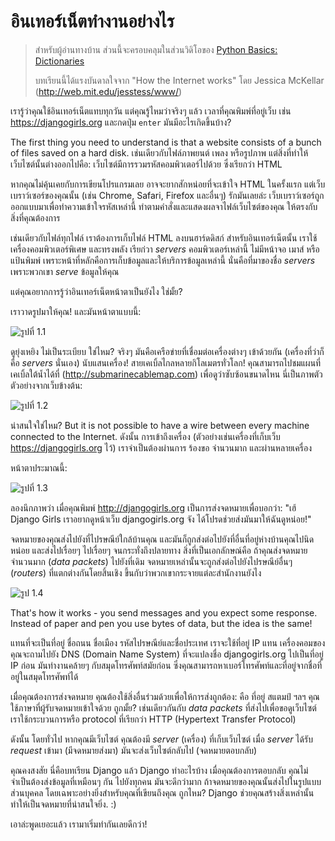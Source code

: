 # อินเทอร์เน็ตทำงานอย่างไร

> สำหรับผู้อ่านทางบ้าน ส่วนนี้จะครอบคลุมในส่วนวิดิโอของ [Python Basics: Dictionaries](https://www.youtube.com/watch?v=oM9yAA09wdc)
> 
> บทเรียนนี้ได้แรงบันดาลใจจาก "How the Internet works" โดย Jessica McKellar (http://web.mit.edu/jesstess/www/)

เรารู้ว่าคุณใช้อินเทอร์เน็ตแทบทุกวัน แต่คุณรู้ไหมว่าจริงๆ แล้ว เวลาที่คุณพิมพ์ที่อยู่เว็บ เช่น https://djangogirls.org และกดปุ่ม `enter` มันมีอะไรเกิดขึ้นบ้าง?

The first thing you need to understand is that a website consists of a bunch of files saved on a hard disk. เช่นเดียวกับไฟล์ภาพยนต์ เพลง หรือรูปภาพ แต่สิ่งที่ทำให้เว็บไซต์นั้นต่างออกไปคือ: เว็บไซต์มีการรวมรหัสคอมพิวเตอร์ไปด้วย ซึ่งเรียกว่า HTML

หากคุณไม่คุ้นเคยกับการเขียนโปรแกรมเลย อาจจะยากสักหน่อยที่จะเข้าใจ HTML ในครั้งแรก แต่เว็บเบราว์เซอร์ของคุณนั้น​ (เช่น Chrome, Safari, Firefox และอื่นๆ) รักมันเลยล่ะ เว็บเบราว์เซอร์ถูกออกแบบมาเพื่อทำความเข้าใจรหัสเหล่านี้ ทำตามคำสั่งและแสดงผลจาไฟล์เว็บไซต์ของคุณ ให้ตรงกับสิ่งที่คุณต้องการ

เช่นเดียวกับไฟล์ทุกไฟล์ เราต้องการเก็บไฟล์ HTML ลงบนฮาร์ดดิสก์ สำหรับอินเทอร์เน็ตนั้น เราใช้เครื่องคอมพิวเตอร์พิเศษ และทรงพลัง เรียก่วา *servers* คอมพิวเตอร์เหล่านี้ ไม่มีหน้าจอ เมาส์ หรือแป้นพิมพ์ เพราะหน้าที่หลักคือการเก็บข้อมูลและให้บริการข้อมูลเหล่านี้ นั่นคือที่มาของชื่อ *servers* เพราะพวกเขา *serve* ข้อมูลให้คุณ

แต่คุณอยากการรู้ว่าอินเทอร์เน็ตหน้าตาเป็นยังไง ใช่มั้ย?

เราวาดรูปมาให้คุณ! และมันหน้าตาแบบนี้:

![รูปที่ 1.1](images/internet_1.png)

ดูยุ่งเหยิง ไม่เป็นระเบียบ ใช่ไหม? จริงๆ มันคือเครือข่ายที่เชื่อมต่อเครื่องต่างๆ เข้าด้วยกัน (เครื่องที่ว่าก็คือ *servers* นั่นเอง) นับแสนเครื่อง! สายเคเบิ้ลไกลหลายกิโลเมตรทั่วโลก! คุณสามารถไปชมแผนที่เคเบิ้ลใต้น้ำได้ที่ (http://submarinecablemap.com) เพื่อดูว่าซับซ้อนขนาดไหน นี่เป็นภาพตัวตัวอย่างจากเว็บข้างต้น:

![รูปที่ 1.2](images/internet_3.png)

น่าสนใจใช่ไหม? But it is not possible to have a wire between every machine connected to the Internet. ดังนั้น การเข้าถึงเครื่อง (ตัวอย่างเช่นเครื่องที่เก็บเว็บ https://djangogirls.org ไว้) เราจำเป็นต้องผ่านการ ร้องขอ จำนวนมาก และผ่านหลายเครื่อง

หน้าตาประมาณนี้:

![รูปที่ 1.3](images/internet_2.png)

ลองนึกภาพว่า เมื่อคุณพิมพ์ http://djangogirls.org เป็นการส่งจดหมายเพื่อบอกว่า: "เฮ้ Django Girls เราอยากดูหน้าเว็บ djangogirls.org จัง ได้โปรดช่วยส่งมันมาให้ฉันดูหน่อย!"

จดหมายของคุณส่งไปยังที่ไปรษณีย์ใกล้บ้านคุณ และมันก็ถูกส่งต่อไปยังที่อื่นที่อยู่ห่างบ้านคุณไปนิดหน่อย และส่งไปเรื่อยๆ ไปเรื่อยๆ จนกระทั่งถึงปลายทาง สิ่งที่เป็นเอกลักษณ์คือ ถ้าคุณส่งจดหมายจำนวนมาก (*data packets*) ไปยังที่เดิม จดหมายเหล่านั้นจะถูกส่งต่อไปยังไปรษณีย์อื่นๆ (*routers*) ที่แตกต่างกันโดยสิ้นเชิง ขึ้นกับว่าพวกเขากระจายแต่ละสำนักงานยังไง

![รูป 1.4](images/internet_4.png)

That's how it works - you send messages and you expect some response. Instead of paper and pen you use bytes of data, but the idea is the same!

แทนที่จะเป็นที่อยู่ ชื่อถนน ชื่อเมือง รหัสไปรษณีย์และชื่อประเทศ เราจะใช้ที่อยู่ IP แทน เครื่องคอมของคุณจะถามไปยัง DNS (Domain Name System) ที่จะแปลงชื่อ djangogirls.org ไปเป็นที่อยู่ IP ก่อน มันทำงานคล้ายๆ กับสมุดโทรศัพท์สมัยก่อน ซึ่งคุณสามารถหาเบอร์โทรศัพท์และที่อยู่จากชื่อที่อยู่ในสมุดโทรศัพท์ได้

เมื่อคุณต้องการส่งจดหมาย คุณต้องใช้สิ่งอื่นร่วมด้วยเพื่อให้การส่งถูกต้อง: คือ ที่อยู่ สแตมป์ ฯลฯ คุณใช้ภาษาที่ผู้รับจดหมายเข้าใจด้วย ถูกมั้ย? เช่นเดียวกันกับ *data packets* ที่ส่งไปเพื่อขอดูเว็บไซต์ เราใช้กระบวนการหรือ protocol ที่เรียกว่า HTTP (Hypertext Transfer Protocol)

ดังนั้น โดยทั่วไป หากคุณมีเว็บไซต์ คุณต้องมี *server* (เครื่อง) ที่เก็บเว็บไซต์ เมื่อ *server* ได้รับ *request* เข้ามา (มีจดหมายส่งมา) มันจะส่งเว็บไซต์กลับไป (จดหมายตอบกลับ)

คุณคงสงสัย นี่คือบทเรียน Django แล้ว Django ทำอะไรบ้าง เมื่อคุณต้องการตอบกลับ คุณไม่จำเป็นต้องส่งข้อมูลที่เหมือนๆ กัน ไปยังทุกคน มันจะดีกว่ามาก ถ้าจดหมายของคุณนั้นส่งไปในรูปแบบส่วนบุคคล โดยเฉพาะอย่างยิ่งสำหรับคุณที่เขียนถึงคุณ ถูกไหม? Django ช่วยคุณสร้างสิ่งเหล่านั้น ทำให้เป็นจดหมายที่น่าสนใจยิ่ง. :)

เอาล่ะพูดเยอะแล้ว เรามาเริ่มทำกันเลยดีกว่า!